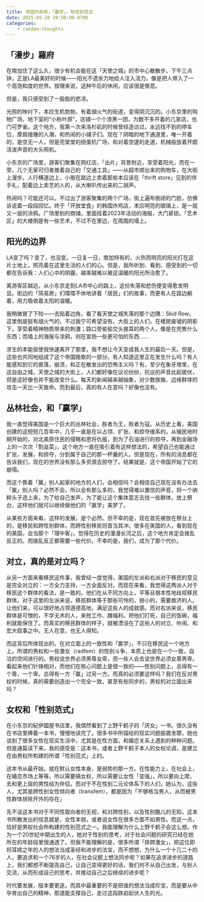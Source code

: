 ```yaml
---
title: 帝国的余晖，「赢学」，和性别范式
date: 2025-05-20 20:50:00-0700
categories:
    - random-thoughts
---
```


## 「漫步」羅府

在南加住了这么久，很少有机会能在这「天使之城」的市中心散散步。下午三点钟，正是LA最美好的时候——阳光不遗余力地给人注入活力，像是把人带入了一个高饱和度的世界。按理来说，这种午后的休闲，应该很是惬意。

但是，我只感受到了一股股的悲凉。

光照的映衬下，本应生机勃勃，有着烟火气的街道，变得阴沉沉的。小东京里的购物广场，地下室的“小秋叶原”，店铺一个个漆黑一团，为数不多开着的几家店，也门可罗雀。这个地方，我第一次来洛杉矶的时候曾经造访过。永远找不到的停车位，摩肩接踵的人潮，和热闹的小铺子们。现在？阴暗的地下通道里，唯一开着的，是空无一人，但是亮堂堂的扭蛋机广场，和对着空邃的走道，机械般放着开朗活泼声音的大头照机。

小东京的广场里，游客们聚集在网红店，「出片」背景附近，享受着阳光，而在一旁，几个无家可归者推着自己的「交通工具」——从超市顺出来的购物车，在大街上漫步。人行横道边上，小贩在路边上卖着那些本应该在「thrift store」见到的伴手礼，配着边上卖艺的人的，从大喇叭传出来的二胡声。

热闹吗？可能还可以。不过出了游客聚集的两个广场，街上遍布倒闭的门脸，仿佛诉说着一段段回忆。终于「开放堂食」的韩国炸鸡店，本应明亮的玻璃上，是一层又一层的涂鸦。广场里别的商铺，里面挂着2023年活动的海报，大门紧锁。「艺术区」的大楼倒是有一些艺术，不过不在里边，在周围的墙上。

## 阳光的边界

LA变了吗？变了，也没变。一日复一日，南加特有的，火热而明亮的阳光打在这片土地上，照亮着在这里生活的人们的心。但是，我所听到、看到、感受到的一切都在告诉我：人们心中的阴霾，越来越难以被这温暖的阳光所治愈了。

离游客区越远，从小东京走到LA市中心的路上，这份失落和悲伤便变得愈发明显。街边的「简易房」们喋喋不休地讲着「居民」们的故事，而更有人在路边躺着，用力吸收着太阳的温暖。

我稍微冒了下险——去贴着边角，看了看天使之城失落的那个边隅：Skid Row。这里倒是挺有烟火气的，不过我宁可希望没有。大街上的人们，在楼房废墟的阴影下，享受着精神物质带来的刺激；路口旁偷偷交头接耳的两个人，像是在兜售什么东西；而墙上的海报与涂鸦，则在宣扬一些更可怕的东西……

求生的本能驱使我快速离开了那里，我不想让今天变成我人生的最后一天。但是，这些也共同地组成了这个帝国挽歌的一部分。有人知道这里正在发生什么吗？有人能感知到它的衰落，崩溃，和正在散发出的恐怖主义吗？有，至少在象牙塔里，在这自由之城，天使之城的大街上，人们都好像在议论纷纷，抗议的声音此起彼伏，但是这好像也并不能改变什么。每天的新闻越来越抽象，对少数族裔、边缘群体的攻击一天比一天致命。而到最后，真的有人在意吗？好像也没有。

## 丛林社会，和「赢学」

我一直觉得美国是一个巨大的丛林社会，胜者为王，败者为寇。从历史上看，美国创建的这短短几百年中，几乎一直是在以占领、扩张、和掠夺维系的。从殖民地时期开始的，对北美原住民的侵略和恩将仇报，到为了石油进行的掠夺，再到金融场上的一次次「割韭菜」，这个地方一直在吸引着有这样想法的，希望自己也能通过扩张，发展，和掠夺，分到属于自己的那一杯羹的人。但是现在，所有的消息都在告诉我们，现在的世界没有那么多资源去掠夺了。结果就是，这个帝国开始了它的崩塌。

而这个靠着「赢」别人起家的地方的人们，会相信吗？会相信自己现在没有办法去「赢」别人吗？必然不会。所以会有那么多的，我觉得难以置信的声音，将一个纳粹头子选上来，为了给自己发声，为了能让这个集体意志去找一些群体，放上祭台，这样他们就可以继续做他们的「赢学」美梦了。

从某些方面来看，这样的发展，是个必然。但不幸的是，现在首先被放在祭台上的，是移民和跨性别群体，而跨性别移民则首当其冲。很多在美国的人，看到现在的美国，会当那个「理中客」，觉得在历史的漫漫长河之后，这个地方肯定会拨乱反正的。而拨乱反正都需要一些代价。不幸的是，我们，成为了那个代价。

## 对立，真的是对立吗？

从另一方面来看移民这件事，我曾经一度觉得，美国的左派和右派对于移民的意见是完全对立的：一方全力支持，一方全面反对。而现在来看，我觉得这两派人对于移民这个群体的看法，是一致的。他们在从不同方向上，平等且根本性地歧视移民群体。对于这里的左派来说，移民群体等于那些可怜的，弱小的，需要救济的人。让他们来，可以很好地占领道德高地，满足这些人的成就感。而对右派来说，移民群体是可憎的，不学无术的人，来抢工作、蹭福利。把他们打死，自己的饭碗，福利就能保住了。而真实的移民群体的样子，就被湮没在了这些人的对立、吵闹、和宏大叙事之中。无人在意，也无人得知。

而这背后所体现出的，在对立面上的一致性和「赢学」，不只在移民这一个地方上。所谓的男权和一些激女（radfem）的性别斗争，本质上也是在一个一致，自洽的空间进行的。男权说世界必须男尊女卑，而一些人会去说世界必须女尊男卑。看起来他们针锋相对，而他们在核心问题上是很一致的——性别问题上，总得有一个尊，一个卑。总得有一方「赢」过另一方。而真的必须要这样吗？我们在反对男权的时候，真的需要创造出一个完全一致，甚至有些同步的，男权的对立面出来吗？

## 女权和「性别范式」

在小东京的紀伊國屋书店里，我偶然看到了上野千鹤子的「厌女」一书。很久没有在书店里捧着一本书，慢慢地读完了。很多书中所描绘的现实问题振聋发聩，她也谈到了很多女性在现实生活中，尤其是在性方面，和婚恋关系上遇到的种种问题。但是通篇读下来，我的感受是：这本书，或者上野千鹤子本人的女权论调，是建立在由男权所构建的所谓「性别范式」上的。

这本书从最开始，就在默认女性本身，是弱势的那一方。在性能力上，在社会上，在婚恋市场上等等。所以需要搞女权，所以需要让女性「变强」，所以要向上爬，去和更上层的男性结为伴侣。而对于不在性别二元论体系下的人们，她认为，这些人，尤其是跨性别女性倾向者（transfem），都是因为「不够格当男人，从而被男性群体排除开外的存在」

先不谈这本书对于不同性取向者的无视，和对跨性别，以及性别酷儿的无知，这本书所散发出的信息就是，女性本弱，或者说女性在很多方面不如男性。而这一点，恰好是男权社会所构建的性别范式之一。我能理解为什么上野千鹤子会这么想。作为一个20世纪中期出生的人，她对于性别的思考，对于社会问题的研究已经在她所在的年龄段里很通透了。但我不能理解的是，很多所谓「排跨激女」，把这位即将耳顺之年的人的想法当成圣经和进步的法宝，而不想想，为什么一个十几二十的人，要追求和一个76岁的人，在社会议题上想法同步呢？如果在追求进步的道路上，我们都想不断提高自己，让自己变得更好的话，我们何不从自己出发，与别人交流，从而形成自己的思考，并推动自己之后继续的进步呢？

时代要发展，版本要更迭，而其中最重要的不是把谁的想法当成珍宝，而是要从中孕育出自己的精神，那道能支撑自己，走过这段跌宕起伏人生的光。
